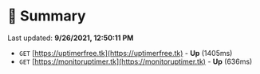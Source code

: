 # 📖 Summary
Last updated: **9/26/2021, 12:50:11 PM**

- `GET` [https://uptimerfree.tk](https://uptimerfree.tk) - **Up** (1405ms)
- `GET` [https://monitoruptimer.tk](https://monitoruptimer.tk) - **Up** (636ms)
